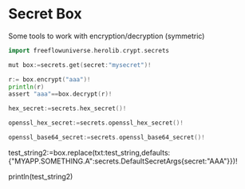 # Secret Box

Some tools to work with encryption/decryption (symmetric)

```go
import freeflowuniverse.herolib.crypt.secrets

mut box:=secrets.get(secret:"mysecret")!

r:= box.encrypt("aaa")!
println(r)
assert "aaa"==box.decrypt(r)!

hex_secret:=secrets.hex_secret()!

openssl_hex_secret:=secrets.openssl_hex_secret()!

openssl_base64_secret:=secrets.openssl_base64_secret()!

```

<!-- 

## replace some text

some utils to manage secret keys and easily change them in text, ideal for config files.

```go
#!/usr/bin/env -S  v -n -cg -w -enable-globals run

import freeflowuniverse.herolib.crypt.secrets

mut box:=secrets.get()!
box.delete("myapp.something")! //make sure we remove all previous keys

//will generate a key (hex of 24 chars) if it doesn't exist yet .
mysecret:=box.secret(key:"myapp.something.a",reset:false)!
println(mysecret)

mut test_string := "This is a test string with {ss} and {MYAPP.SOMETHING.A} and {ABC123}."

test_string1:=box.replace(txt:test_string)!

println(test_string1) -->


test_string2:=box.replace(txt:test_string,defaults:{"MYAPP.SOMETHING.A":secrets.DefaultSecretArgs{secret:"AAA"}})!

println(test_string2)

```


